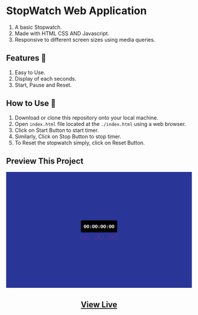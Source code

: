 # StopWatch Web Application

1. A basic Stopwatch.
1. Made with HTML CSS AND Javascript.
1. Responsive to different screen sizes using media queries.

## Features 🚀

1. Easy to Use.
1. Display of each seconds.
1. Start, Pause and Reset.

## How to Use 🤔

1. Download or clone this repository onto your local machine.
1. Open `index.html` file located at the `./index.html` using a web browser.
1. Click on Start Button to start timer.
1. Similarly, Click on Stop Button to stop timer.
1. To Reset the stopwatch simply, click on Reset Button.

## Preview This Project

<img src="images/Preview.png" alt="PreviewImg">

## <center><a href="https://stopwatch.codequillcrafts.netlify.app" targer=_blank >View Live</a></center>
